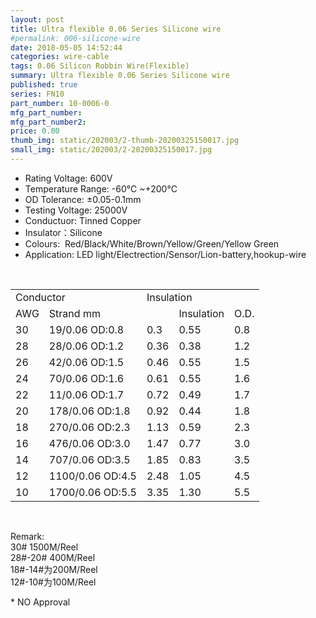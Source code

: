 ```yaml
---
layout: post
title: Ultra flexible 0.06 Series Silicone wire
#permalink: 006-silicone-wire
date: 2018-05-05 14:52:44
categories: wire-cable
tags: 0.06 Silicon Robbin Wire(Flexible)
summary: Ultra flexible 0.06 Series Silicone wire
published: true 
series: FN10
part_number: 10-0006-0
mfg_part_number: 
mfg_part_number2: 
price: 0.00
thumb_img: static/202003/2-thumb-20200325150017.jpg
small_img: static/202003/2-20200325150017.jpg
---
```



<ul>
	<li>
		Rating Voltage: 600V
	</li>
	<li>
		Temperature Range: -60℃ ~+200℃
	</li>
	<li>
		OD Tolerance: ±0.05-0.1mm
	</li>
	<li>
		Testing Voltage: 25000V
	</li>
	<li>
		Conductuor: Tinned Copper
	</li>
	<li>
		Insulator：Silicone
	</li>
	<li>
		Colours:&nbsp; Red/Black/White/Brown/Yellow/Green/Yellow Green
	</li>
	<li>
		Application: LED light/Electrection/Sensor/Lion-battery,hookup-wire
	</li>
</ul>
<p>
	<br />
</p>
<div class="table-responsive">
	<table class="table table-bordered table-hover table-condensed">
		<tbody>
			<tr>
				<td colspan="2">
					Conductor
				</td>
				<td colspan="2">
					<span>Insulation</span> 
				</td>
				<td>
					<br />
				</td>
			</tr>
			<tr>
				<td>
					AWG
				</td>
				<td>
					Strand mm
				</td>
				<td>
					<br />
				</td>
				<td>
					Insulation
				</td>
				<td>
					O.D.
				</td>
			</tr>
			<tr>
				<td>
					30
				</td>
				<td>
					19/0.06 OD:0.8
				</td>
				<td>
					0.3
				</td>
				<td>
					0.55
				</td>
				<td>
					0.8
				</td>
			</tr>
			<tr>
				<td>
					28
				</td>
				<td>
					28/0.06 OD:1.2
				</td>
				<td>
					0.36
				</td>
				<td>
					0.38
				</td>
				<td>
					1.2
				</td>
			</tr>
			<tr>
				<td>
					26
				</td>
				<td>
					42/0.06 OD:1.5
				</td>
				<td>
					0.46
				</td>
				<td>
					0.55
				</td>
				<td>
					1.5
				</td>
			</tr>
			<tr>
				<td>
					24
				</td>
				<td>
					70/0.06 OD:1.6
				</td>
				<td>
					0.61
				</td>
				<td>
					0.55
				</td>
				<td>
					1.6
				</td>
			</tr>
			<tr>
				<td>
					22
				</td>
				<td>
					11/0.06 OD:1.7
				</td>
				<td>
					0.72
				</td>
				<td>
					0.49
				</td>
				<td>
					1.7
				</td>
			</tr>
			<tr>
				<td>
					20
				</td>
				<td>
					178/0.06 OD:1.8
				</td>
				<td>
					0.92
				</td>
				<td>
					0.44
				</td>
				<td>
					1.8
				</td>
			</tr>
			<tr>
				<td>
					18
				</td>
				<td>
					270/0.06 OD:2.3
				</td>
				<td>
					1.13
				</td>
				<td>
					0.59
				</td>
				<td>
					2.3
				</td>
			</tr>
			<tr>
				<td>
					16
				</td>
				<td>
					476/0.06 OD:3.0
				</td>
				<td>
					1.47
				</td>
				<td>
					0.77
				</td>
				<td>
					3.0
				</td>
			</tr>
			<tr>
				<td>
					14
				</td>
				<td>
					707/0.06 OD:3.5
				</td>
				<td>
					1.85
				</td>
				<td>
					0.83
				</td>
				<td>
					3.5
				</td>
			</tr>
			<tr>
				<td>
					12
				</td>
				<td>
					1100/0.06 OD:4.5
				</td>
				<td>
					2.48
				</td>
				<td>
					1.05
				</td>
				<td>
					4.5
				</td>
			</tr>
			<tr>
				<td>
					10
				</td>
				<td>
					1700/0.06 OD:5.5
				</td>
				<td>
					3.35
				</td>
				<td>
					1.30
				</td>
				<td>
					5.5
				</td>
			</tr>
		</tbody>
	</table>
</div>
<p>
	<br />
</p>
<div class="table-responsive">
	<p>
		Remark:<br />
30# 1500M/Reel<br />
28#-20# 400M/Reel<br />
18#-14#为200M/Reel<br />
12#-10#为100M/Reel
	</p>
</div>
<p>
	* NO Approval
</p>
<p>
	<br />
</p>
<p>
	<span></span><span></span> 
</p>